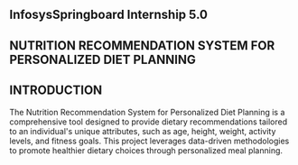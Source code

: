 ## InfosysSpringboard Internship 5.0
## NUTRITION RECOMMENDATION SYSTEM FOR PERSONALIZED DIET PLANNING

## INTRODUCTION

The Nutrition Recommendation System for Personalized Diet Planning is a comprehensive tool designed to provide dietary recommendations tailored to an individual's unique attributes, such as age, height, weight, activity levels, and fitness goals. This project leverages data-driven methodologies to promote healthier dietary choices through personalized meal planning.
